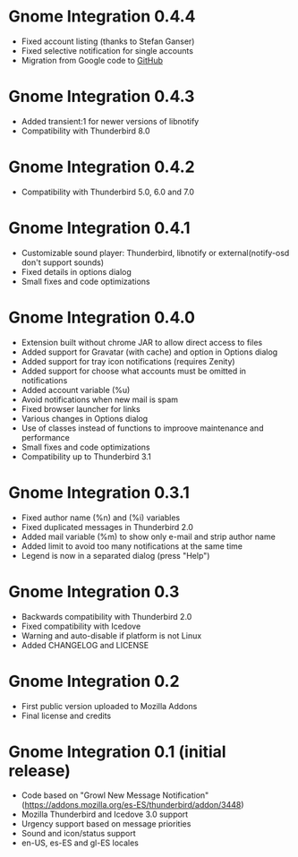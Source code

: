 Gnome Integration 0.4.4
=======================

* Fixed account listing (thanks to Stefan Ganser)
* Fixed selective notification for single accounts
* Migration from Google code to [GitHub](https://github.com/vaites/gnome-integration-thunderbird)

Gnome Integration 0.4.3
=======================

* Added transient:1 for newer versions of libnotify
* Compatibility with Thunderbird 8.0

Gnome Integration 0.4.2
=======================

* Compatibility with Thunderbird 5.0, 6.0 and 7.0

Gnome Integration 0.4.1
=======================

* Customizable sound player: Thunderbird, libnotify or external(notify-osd don't support sounds)
* Fixed details in options dialog
* Small fixes and code optimizations

Gnome Integration 0.4.0
=======================

* Extension built without chrome JAR to allow direct access to files
* Added support for Gravatar (with cache) and option in Options dialog
* Added support for tray icon notifications (requires Zenity)
* Added support for choose what accounts must be omitted in notifications
* Added account variable (%u)
* Avoid notifications when new mail is spam
* Fixed browser launcher for links
* Various changes in Options dialog
* Use of classes instead of functions to improove maintenance and performance
* Small fixes and code optimizations
* Compatibility up to Thunderbird 3.1

Gnome Integration 0.3.1
=======================

* Fixed author name (%n) and (%i) variables
* Fixed duplicated messages in Thunderbird 2.0
* Added mail variable (%m) to show only e-mail and strip author name
* Added limit to avoid too many notifications at the same time
* Legend is now in a separated dialog (press "Help")

Gnome Integration 0.3
=====================

* Backwards compatibility with Thunderbird 2.0
* Fixed compatibility with Icedove
* Warning and auto-disable if platform is not Linux
* Added CHANGELOG and LICENSE

Gnome Integration 0.2
=====================

* First public version uploaded to Mozilla Addons
* Final license and credits

Gnome Integration 0.1 (initial release)
=======================================

* Code based on "Growl New Message Notification" (https://addons.mozilla.org/es-ES/thunderbird/addon/3448)
* Mozilla Thunderbird and Icedove 3.0 support
* Urgency support based on message priorities
* Sound and icon/status support
* en-US, es-ES and gl-ES locales
